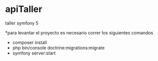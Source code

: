 # apiTaller
taller symfony 5

*para levantar el proyecto es necesario correr los siguientes comandos
 - composer install
 - php bin/console doctrine:migrations:migrate
 - symfony server:start
 
  
